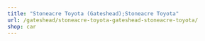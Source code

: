 ```yaml
---
title: "Stoneacre Toyota (Gateshead);Stoneacre Toyota"
url: /gateshead/stoneacre-toyota-gateshead-stoneacre-toyota/
shop: car
---
```


